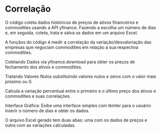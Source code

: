 # Correlação
O código coleta dados históricos de preços de ativos financeiros e commodities usando a API yfinance. Fazendo a escolha um número de dias e, em seguida, coleta, trata e salva os dados em um arquivo Excel.

A funçãos do código é medir a correlação da variação/desvaloriação das empresas que negociam commodities em relação a sua respectiva commodities.

Coletando Dados via yfinance.download para obter os preços de fechamento dos ativos e commodities.

Tratando Valores Nulos substituindo valores nulos e zeros com o valor mais próximo ou 0.

Calcula a variação percentual entre o primeiro e o último preço dos ativos e commodities e suas correlações.

Interface Gráfica: Exibe uma interface simples com tkinter para o usuário inserir o número de dias e obter os dados.

O arquivo Excel gerado tem duas abas: uma com os dados de preços e outra com as variações calculadas.
